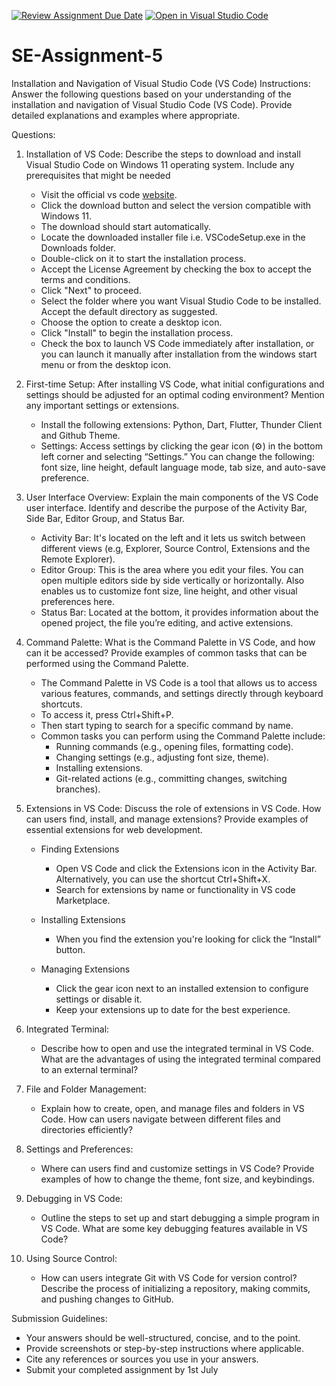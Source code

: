 [![Review Assignment Due Date](https://classroom.github.com/assets/deadline-readme-button-22041afd0340ce965d47ae6ef1cefeee28c7c493a6346c4f15d667ab976d596c.svg)](https://classroom.github.com/a/XoLGRbHq)
[![Open in Visual Studio Code](https://classroom.github.com/assets/open-in-vscode-2e0aaae1b6195c2367325f4f02e2d04e9abb55f0b24a779b69b11b9e10269abc.svg)](https://classroom.github.com/online_ide?assignment_repo_id=15290271&assignment_repo_type=AssignmentRepo)
# SE-Assignment-5
Installation and Navigation of Visual Studio Code (VS Code)
 Instructions:
Answer the following questions based on your understanding of the installation and navigation of Visual Studio Code (VS Code). Provide detailed explanations and examples where appropriate.

 Questions:

1. Installation of VS Code: Describe the steps to download and install Visual Studio Code on Windows 11 operating system. Include any prerequisites that might be needed

   - Visit the official vs code [website](https://code.visualstudio.com/download).
   - Click the download button and select the version compatible with Windows 11.
   - The download should start automatically.
   - Locate the downloaded installer file i.e. VSCodeSetup.exe in the Downloads folder.
   - Double-click on it to start the installation process.
   - Accept the License Agreement by checking the box to accept the terms and conditions.
   - Click "Next" to proceed.
   - Select the folder where you want Visual Studio Code to be installed. Accept the default directory as suggested.
   - Choose the option to create a desktop icon.
   - Click "Install" to begin the installation process.
   - Check the box to launch VS Code immediately after installation, or you can launch it manually after installation from the windows start menu or from the desktop icon.

2. First-time Setup: After installing VS Code, what initial configurations and settings should be adjusted for an optimal coding environment? Mention any important settings or extensions.
   - Install the following extensions: Python, Dart, Flutter, Thunder Client and Github Theme.
   - Settings: Access settings by clicking the gear icon (⚙️) in the bottom left corner and selecting “Settings.” You can change the following: font size, line height, default language mode, tab size, and auto-save preference.

3. User Interface Overview: Explain the main components of the VS Code user interface. Identify and describe the purpose of the Activity Bar, Side Bar, Editor Group, and Status Bar.
   - Activity Bar: It's located on the left and it lets us switch between different views (e.g, Explorer, Source Control, Extensions and the Remote Explorer).
   - Editor Group: This is the area where you edit your files. You can open multiple editors side by side vertically or horizontally. Also enables us to customize font size, line height, and other visual preferences here.
   - Status Bar: Located at the bottom, it provides information about the opened project, the file you’re editing, and active extensions. 

4. Command Palette: What is the Command Palette in VS Code, and how can it be accessed? Provide examples of common tasks that can be performed using the Command Palette.
   - The Command Palette in VS Code is a tool that allows us to access various features, commands, and settings directly through keyboard shortcuts. 
   - To access it, press Ctrl+Shift+P. 
   - Then start typing to search for a specific command by name.
   - Common tasks you can perform using the Command Palette include: 
      - Running commands (e.g., opening files, formatting code).
      - Changing settings (e.g., adjusting font size, theme).
      - Installing extensions. 
      - Git-related actions (e.g., committing changes, switching branches).

5. Extensions in VS Code: Discuss the role of extensions in VS Code. How can users find, install, and manage extensions? Provide examples of essential extensions for web development.
   - Finding Extensions 
      - Open VS Code and click the Extensions icon in the Activity Bar. Alternatively, you can use the shortcut Ctrl+Shift+X.
      - Search for extensions by name or functionality in VS code Marketplace.
      
   - Installing Extensions
      - When you find the extension you're looking for click the “Install” button.

   - Managing Extensions
      - Click the gear icon next to an installed extension to configure settings or disable it. 
      - Keep your extensions up to date for the best experience. 

6. Integrated Terminal:
   - Describe how to open and use the integrated terminal in VS Code. What are the advantages of using the integrated terminal compared to an external terminal?

7. File and Folder Management:
   - Explain how to create, open, and manage files and folders in VS Code. How can users navigate between different files and directories efficiently?

8. Settings and Preferences:
   - Where can users find and customize settings in VS Code? Provide examples of how to change the theme, font size, and keybindings.

9. Debugging in VS Code:
   - Outline the steps to set up and start debugging a simple program in VS Code. What are some key debugging features available in VS Code?

10. Using Source Control:
    - How can users integrate Git with VS Code for version control? Describe the process of initializing a repository, making commits, and pushing changes to GitHub.

 Submission Guidelines:
- Your answers should be well-structured, concise, and to the point.
- Provide screenshots or step-by-step instructions where applicable.
- Cite any references or sources you use in your answers.
- Submit your completed assignment by 1st July 

